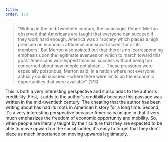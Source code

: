 ```yaml
---
title: 
order: 173
---
```


>  "Writing in the mid-twentieth century, the sociologist Robert Merton observed that Americans are taught that everyone can succeed if they work hard enough. America was a 'society which places a high premium on economic affluence and social ascent for all its members.' But Merton also pointed out that there is no 'corresponding emphasis upon the legitimate avenues on which to march toward this goal.' Americans worshipped financial success without being too concerned about how people got ahead … These pressures were especially poisonous, Merton said, in a nation where not everyone actually could succeed – where there were limits on the economic opportunities that were available" (173)

This is both a very interesting perspective and it also adds to the author's credibility. First, it adds to the author's credibility because this passage was written in the mid-twentieth century. The cheating that the author has been writing about has had its roots in American history for a long time. Second, it's a very interesting perspective because America is unique in that it very much emphasizes the freedom of economic opportunity and mobility. So, when people are literally taught by their culture that they are expected to be able to move upward on the social ladder, it's easy to forget that they don't place as much importance on moving upwards legitimately.